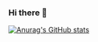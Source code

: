 ### Hi there 👋
[![Anurag's GitHub stats](https://github-readme-stats.vercel.app/api99sweetclaireanuraghazra)](https://github.com/anuraghazra/github-readme-stats)

<!--
**99sweetclaire/99sweetclaire** is a ✨ _special_ ✨ repository because its `README.md` (this file) appears on your GitHub profile.

Here are some ideas to get you started:

- 🔭 I’m currently working on ...
- 🌱 I’m currently learning ...
- 👯 I’m looking to collaborate on ...
- 🤔 I’m looking for help with ...
- 💬 Ask me about ...
- 📫 How to reach me: ...
- 😄 Pronouns: ...
- ⚡ Fun fact: ...
-->
